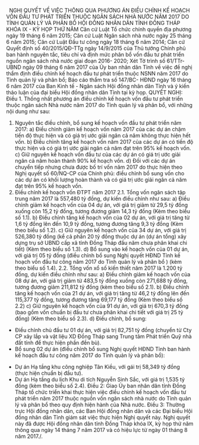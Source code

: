 <jsontable name="bang_0"> </jsontable>
 
NGHỊ QUYẾT
VỀ VIỆC THÔNG QUA
PHƯƠNG ÁN ĐIỀU CHỈNH KẾ HOẠCH VỐN ĐẦU TƯ PHÁT TRIỂN THUỘC NGÂN SÁCH NHÀ NƯỚC
NĂM 2017 DO TỈNH QUẢN LÝ VÀ PHÂN BỔ
HỘI ĐỒNG NHÂN DÂN
TỈNH ĐỒNG THÁP
KHÓA IX - KỲ HỌP THỨ NĂM
Căn cứ Luật Tổ chức chính quyền địa phương
ngày 19 tháng 6 năm 2015;
Căn cứ Luật Ngân sách nhà nước ngày 25 tháng
6 năm 2015;
Căn cứ Luật Đầu tư công ngày 18 tháng 6 năm
2014;
Căn cứ Quyết định số 40/2015/QĐ-TTg  ngày
14/9/2015 của Thủ tướng Chính phủ ban hành nguyên tắc, tiêu chí và định mức
phân bổ vốn đầu tư phát triển nguồn ngân sách nhà nước giai đoạn 2016- 2020;
Xét Tờ trình số 61/TTr-UBND ngày 09 tháng 6
năm 2017 của Ủy ban nhân dân Tỉnh về việc đề nghị thẩm định điều chỉnh kế hoạch
đầu tư phát triển thuộc NSNN năm 2017 do Tỉnh quản lý và phân bổ; Báo cáo thẩm
tra số 147/BC- HĐND ngày 16 tháng 6 năm 2017 của Ban Kinh tế - Ngân sách Hội
đồng nhân dân Tỉnh và ý kiến thảo luận của đại biểu Hội đồng nhân dân Tỉnh tại
kỳ họp.
QUYẾT NGHỊ:
Điều 1. Thống nhất phương án điều chỉnh kế hoạch vốn đầu tư phát triển
thuộc ngân sách Nhà nước năm 2017 do Tỉnh quản lý và phân bổ, với những nội dung
như sau:
1. Nguyên tắc điều chỉnh, bổ sung kế hoạch vốn đầu tư phát
triển năm 2017:
a) Điều
chỉnh giảm kế hoạch vốn năm 2017 của các dự án chậm tiến độ thực hiện và có giá
trị ước giải ngân cả năm không thực hiện hết vốn.
b) Điều
chỉnh tăng kế hoạch vốn năm 2017 của các dự án có tiến độ thực hiện và có giá
trị ước giải ngân cả năm đạt trên 95% kế hoạch vốn.
c) Giữ
nguyên kế hoạch vốn đầu tư của các dự án có giá trị ước giải ngân cả năm hoàn
thành 90% kế hoạch vốn.
d) Đối
với các dự án chuyển tiếp nhưng chưa được bố trí vốn năm 2017 do thực hiện theo
Nghị quyết số 60/NQ-CP  của Chính phủ: điều chỉnh bổ sung vốn cho các dự án có
khối lượng hoàn thành và có giá trị ước giải ngân cả năm đạt trên 95% kế hoạch
vốn.
2. Điều
chỉnh kế hoạch vốn ĐTPT năm 2017
2.1. Tổng vốn ngân
sách tập trung năm 2017 là 557,480 tỷ đồng, dự kiến điều chỉnh như sau:
a) Điều chỉnh giảm kế hoạch vốn của 04 dự án,
với giá trị giảm từ 29,5 tỷ đồng xuống còn 15,2 tỷ đồng, tương đương giảm 14,3
tỷ đồng (Kèm theo biểu số 1.1).
b) Điều chỉnh tăng kế hoạch vốn của 02 dự án,
với giá trị tăng từ 1,6 tỷ đồng lên đến 10,9 tỷ đồng, tương đương tăng 9,3 tỷ
đồng (Kèm theo biểu số 1.2).
c) Giữ nguyên kế hoạch vốn của 34 dự án, với
giá trị 526,380 tỷ đồng (kể cả phần 20 tỷ đồng thuộc dự án (dự án tổng)
xây dựng trụ sở UBND cấp xã tỉnh Đồng Tháp đầu năm chưa phân khai chi tiết) (Kèm
theo biểu số 1.3).
d) Bổ sung vào kế hoạch vốn của 01 dự án, với
giá trị 05 tỷ đồng (điều chỉnh bổ sung Nghị quyết HĐND Tỉnh kế hoạch vốn đầu tư
công năm 2017 do Tỉnh quản lý và phân bổ ) (kèm theo biểu số 1.4).
2.2. Tổng vốn xổ số
kiến thiết năm 2017 là 1.200 tỷ đồng, dự kiến điều chỉnh như sau:
a) Điều chỉnh giảm kế hoạch vốn của 08 dự án,
với giá trị giảm từ 483,5 tỷ đồng xuống còn 271,688 tỷ đồng, tương đương giảm
211,812 tỷ đồng (kèm theo biểu số 2.1).
b) Điều chỉnh tăng kế hoạch vốn của 21 dự án,
với giá trị tăng từ 46,2 tỷ đồng lên đến 115,377 tỷ đồng, tương đương tăng
69,177 tỷ đồng (Kèm theo biểu số 2.2)
c) Giữ nguyên kế hoạch vốn của 91 dự án, với giá
trị 670,3 tỷ đồng (bao gồm vốn chuẩn bị đầu tư chưa phân khai chi tiết với giá
trị 25 tỷ đồng) (Kèm theo biểu số 2.3).
d) Điều chỉnh, bổ sung: 
- Điều chỉnh chủ đầu tư 01 dự án, với giá trị
82,751 tỷ đồng (chuyển từ Cty CP xây lắp và vật liệu XD Đồng Tháp sang Trung
tâm Phát triển Quỹ nhà đất tỉnh để thực hiện phần đền bù).
- Bổ sung 02 dự án (điều chỉnh bổ sung Nghị
quyết HĐND Tỉnh ban hành kế hoạch đầu tư công năm 2017 do Tỉnh quản lý và phân
bổ):
+ Dự án Hạ tầng khu công nghiệp Tân Kiều, với
gái trị 58,349 tỷ đồng (thực hiện chuẩn bị đầu tư). 
+ Dự án Hạ tầng du lịch Khu di tích Nguyễn
Sinh Sắc, với giá trị 1,535 tỷ đồng (kèm theo biểu số 2.4).
Điều 2: Giao Ủy ban nhân dân tỉnh Đồng Tháp
tổ chức triển khai thực hiện việc điều chỉnh kế hoạch vốn đầu tư phát triển năm
2017 thuộc nguồn vốn ngân sách nhà nước do Tỉnh quản lý và phân bổ theo quy
định hiện hành của Nhà nước.
Điều 3: Thường trực Hội đồng nhân dân, các
Ban Hội đồng nhân dân và các Đại biểu Hội đồng nhân dân Tỉnh giám sát việc thực
hiện Nghị quyết này.
Nghị quyết này đã được Hội đồng nhân dân tỉnh
Đồng Tháp khóa IX, kỳ họp thứ năm thông qua ngày 14 tháng 7 năm 2017 và có hiệu
lực từ ngày 01 tháng 8 năm 2017./.
 
<jsontable name="bang_1"> </jsontable>
 

<jsontable name="bang_2"> </jsontable>